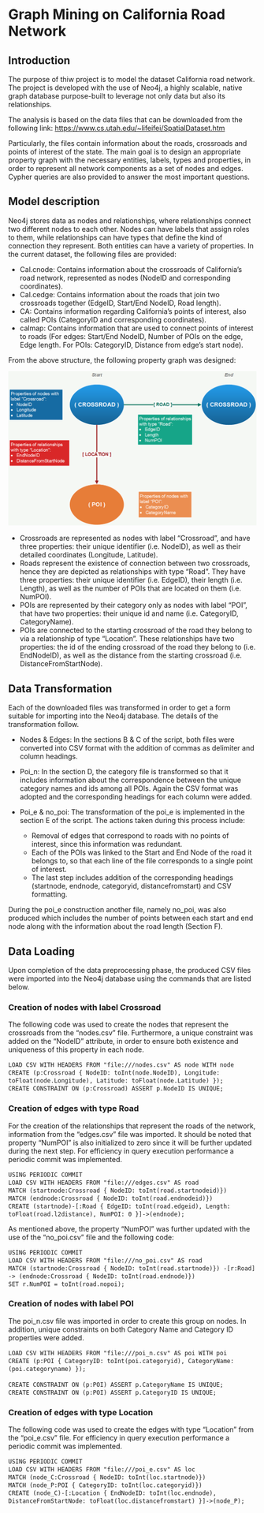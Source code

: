 # Graph Mining on California Road Network

## Introduction 
The purpose of thiw project is to model the dataset California road network. The project is developed with the use of Neo4j, a highly scalable, native graph database purpose-built to leverage not only data but also its relationships. 

The analysis is based on the data files that can be downloaded from the following link:
https://www.cs.utah.edu/~lifeifei/SpatialDataset.htm 
 
Particularly, the files contain information about the roads, crossroads and points of interest of the state. The main goal is to design an appropriate property graph with the necessary entities, labels, types and properties, in order to represent all network components as a set of nodes and edges. Cypher queries are also provided to answer the most important questions.

## Model description 
Neo4j stores data as nodes and relationships, where relationships connect two different nodes to each other. Nodes can have labels that assign roles to them, while relationships can have types that define the kind of connection they represent. Both entities can have a variety of properties.
In the current dataset, the following files are provided:

- Cal.cnode: Contains information about the crossroads of California’s road network, represented as nodes (NodeID and corresponding coordinates).
- Cal.cedge: Contains information about the roads that join two crossroads together (EdgeID, Start/End NodeID, Road length).
- CA: Contains information regarding California’s points of interest, also called POIs (CategoryID and corresponding coordinates).
- calmap: Contains information that are used to connect points of interest to roads (For edges: Start/End NodeID, Number of POIs on the edge, Edge length. For POIs: CategoryID, Distance from edge’s start node).

From the above structure, the following property graph was designed:

![Property Data Model](PropertyDataModel.png)

- Crossroads are represented as nodes with label “Crossroad”, and have three properties: their unique identifier (i.e. NodeID), as well as their detailed coordinates (Longitude, Latitude).
- Roads represent the existence of connection between two crossroads, hence they are depicted as relationships with type “Road”. They have three properties: their unique identifier (i.e. EdgeID), their length (i.e. Length), as well as the number of POIs that are located on them (i.e. NumPOI).
- POIs are represented by their category only as nodes with label “POI”, that have two properties: their unique id and name (i.e. CategoryID, CategoryName).
- POIs are connected to the starting crossroad of the road they belong to via a relationship of type “Location”. These relationships have two properties: the id of the ending crossroad of the road they belong to (i.e. EndNodeID), as well as the distance from the starting crossroad (i.e. DistanceFromStartNode).

## Data Transformation
Each of the downloaded files was transformed in order to get a form suitable for importing into the Neo4j database. The details of the transformation follow.

- Nodes & Edges: In the sections B & C of the script, both files were converted into CSV format with the addition of commas as delimiter and column headings.

- Poi_n: In the section D, the category file is transformed so that it includes information about the correspondence between the unique category names and ids among all POIs. Again the CSV format was adopted and the corresponding headings for each column were added.

- Poi_e & no_poi: The transformation of the poi_e is implemented in the section E of the script. The actions taken during this process include:
  - Removal of edges that correspond to roads with no points of interest, since this information was redundant.  
  - Each of the POIs was linked to the Start and End Node of the road it belongs to, so that each line of the file corresponds to a single point of interest. 
  - The last step includes addition of the corresponding headings (startnode, endnode, categoryid, distancefromstart) and CSV formatting.
  
During the poi_e construction another file, namely no_poi, was also produced which includes the number of points between each start and end node along with the information about the road length (Section F).

## Data Loading 

Upon completion of the data preprocessing phase, the produced CSV files were imported into the Neo4j database using the commands that are listed below.

### Creation of nodes with label Crossroad
The following code was used to create the nodes that represent the crossroads from the “nodes.csv” file. Furthermore, a unique constraint was added on the “NodeID” attribute, in order to ensure both existence and uniqueness of this property in each node. 

```cycript
LOAD CSV WITH HEADERS FROM "file:///nodes.csv" AS node WITH node
CREATE (p:Crossroad { NodeID: toInt(node.NodeID), Longitude: toFloat(node.Longitude), Latitude: toFloat(node.Latitude) });
CREATE CONSTRAINT ON (p:Crossroad) ASSERT p.NodeID IS UNIQUE;
```
### Creation of edges with type Road

For the creation of the relationships that represent the roads of the network, information from the “edges.csv” file was imported. It should be noted that property “NumPOI” is also initialized to zero since it will be further updated during the next step. For efficiency in query execution performance a periodic commit was implemented.

```cycript
USING PERIODIC COMMIT
LOAD CSV WITH HEADERS FROM "file:///edges.csv" AS road
MATCH (startnode:Crossroad { NodeID: toInt(road.startnodeid)})
MATCH (endnode:Crossroad { NodeID: toInt(road.endnodeid)})
CREATE (startnode)-[:Road { EdgeID: toInt(road.edgeid), Length: toFloat(road.l2distance), NumPOI: 0 }]->(endnode);
```

As mentioned above, the property  “NumPOI” was further updated with the use of the “no_poi.csv” file and the following code:

```cycript
USING PERIODIC COMMIT
LOAD CSV WITH HEADERS FROM "file:///no_poi.csv" AS road
MATCH (startnode:Crossroad { NodeID: toInt(road.startnode)}) -[r:Road] -> (endnode:Crossroad { NodeID: toInt(road.endnode)})
SET r.NumPOI = toInt(road.nopoi);
```
### Creation of nodes with label POI

The poi_n.csv file was imported in order to create this group on nodes. In addition, unique constraints on both Category Name and Category ID properties were added. 

```cycript
LOAD CSV WITH HEADERS FROM "file:///poi_n.csv" AS poi WITH poi
CREATE (p:POI { CategoryID: toInt(poi.categoryid), CategoryName:(poi.categoryname) });

CREATE CONSTRAINT ON (p:POI) ASSERT p.CategoryName IS UNIQUE;
CREATE CONSTRAINT ON (p:POI) ASSERT p.CategoryID IS UNIQUE;
```
### Creation of edges with type Location

The following code was used to create the edges with type “Location” from the “poi_e.csv” file. For efficiency in query execution performance a periodic commit was implemented.

```cycript
USING PERIODIC COMMIT
LOAD CSV WITH HEADERS FROM "file:///poi_e.csv" AS loc
MATCH (node_C:Crossroad { NodeID: toInt(loc.startnode)})
MATCH (node_P:POI { CategoryID: toInt(loc.categoryid)})
CREATE (node_C)-[:Location { EndNodeID: toInt(loc.endnode), DistanceFromStartNode: toFloat(loc.distancefromstart) }]->(node_P);
```
